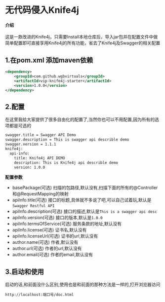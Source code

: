 # 无代码侵入Knife4j

#### 介绍
这是一款改进的Knife4j，只需要Install本地仓库后，导入jar包并在配置文件中做简单配置即可直接享用Knife4j的所有功能，省去了Knife4j及Swagger的相关配置

## 1.在pom.xml 添加maven依赖

```xml
<dependency>
    <groupId>com.github.wgbvirtuals</groupId>
    <artifactId>vip-knife4j-starter</artifactId>
    <version>1.0.0</version>
</dependency>
```

## 2.配置

在这里我给大家提供了很多自由化的配置了,当然你也可以不用配置,因为所有的选项都是可选的


```xml
swagger.title = Swagger API Demo
swagger.description = This is swagger api describle demo
swagger.version = 1.1.1
knife4j:
  api-info:
    title: Knife4j API DEMO
    description: This is Knife4j api describle demo
    version: 1.0.0
```

**配置参数**

- basePackage(可选) 扫描的包路径,默认没有,扫描下面的所有的@Controller和@RequestMapping的映射
- apiInfo.title(可选)  接口的标题,具体就不多说了吧,可以自己试着玩,默认是`Swagger Restful API`
- apiInfo.description(可选) 接口的描述,默认是`This is a swagger api desc`
- apiInfo.version(可选) 接口的版本,默认是`1.0.0`
- apiInfo.termsOfService(可选) 服务条款的地址,默认没有
- apiInfo.license(可选) 证书名,默认没有
- apiInfo.licenseUrl(可选) 证书的url,默认没有
- author.name(可选)  作者,默认没有
- author.url(可选) 作者的url,默认没有
- author.email(可选)  作者的email,默认没有

## 3.启动和使用

启动的话,和前面没什么区别,使用也是和前面的那种方法是一样的,打开浏览器访问 

`http://localhost:端口号/doc.html`
